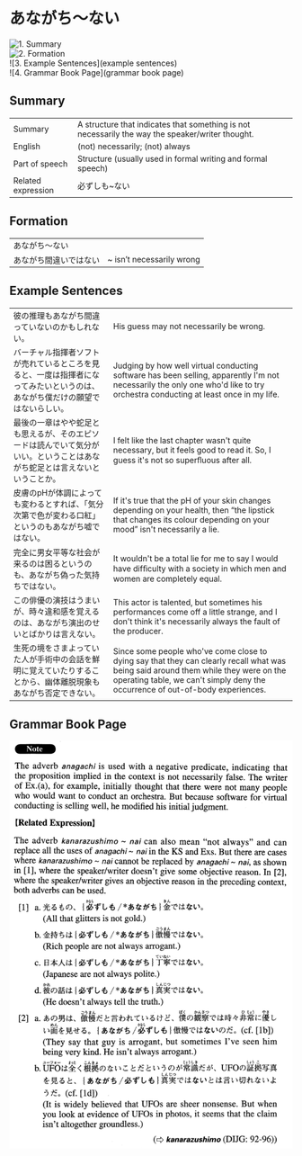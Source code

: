 # あながち～ない

![1. Summary](summary)<br>
![2. Formation](formation)<br>
![3. Example Sentences](example sentences)<br>
![4. Grammar Book Page](grammar book page)<br>


## Summary

<table><tr>   <td>Summary</td>   <td>A structure that indicates that something is not necessarily the way the speaker/writer thought.</td></tr><tr>   <td>English</td>   <td>(not) necessarily; (not) always</td></tr><tr>   <td>Part of speech</td>   <td>Structure (usually used in formal writing and formal speech)</td></tr><tr>   <td>Related expression</td>   <td>必ずしも~ない</td></tr></table>

## Formation

<table class="table"><tbody><tr class="tr head"><td class="td"><span class="concept">あながち</span><span>～</span><span class="concept">ない</span></td><td class="td"><span class="concept"></span></td></tr><tr class="tr"><td class="td"><span class="concept">あながち</span><span>間違いでは</span><span class="concept">ない</span></td><td class="td"><span>~ isn’t necessarily wrong</span></td></tr></tbody></table>

## Example Sentences

<table><tr>   <td>彼の推理もあながち間違っていないのかもしれない。</td>   <td>His guess may not necessarily be wrong.</td></tr><tr>   <td>バーチャル指揮者ソフトが売れているところを見ると、一度は指揮者になってみたいというのは、あながち僕だけの願望ではないらしい。</td>   <td>Judging by how well virtual conducting software has been selling, apparently I'm not necessarily the only one who'd like to try orchestra conducting at least once in my life.</td></tr><tr>   <td>最後の一章はやや蛇足とも思えるが、そのエピソードは読んでいて気分がいい。ということはあながち蛇足とは言えないということか。</td>   <td>I felt like the last chapter wasn't quite necessary, but it feels good to read it. So, I guess it's not so superﬂuous after all.</td></tr><tr>   <td>皮膚のpHが体調によっても変わるとすれば、「気分次第で色が変わる口紅」というのもあながち嘘ではない。</td>   <td>If it's true that the pH of your skin changes depending on your health, then &ldquo;the lipstick that changes its colour depending on your mood&rdquo; isn't necessarily a lie.</td></tr><tr>   <td>完全に男女平等な社会が来るのは困るというのも、あながち偽った気持ちではない。</td>   <td>It wouldn't be a total lie for me to say I would have difﬁculty with a society in which men and women are completely equal.</td></tr><tr>   <td>この俳優の演技はうまいが、時々違和感を覚えるのは、あながち演出のせいとばかりは言えない。</td>   <td>This actor is talented, but sometimes his performances come off a little strange, and I don't think it's necessarily always the fault of the producer.</td></tr><tr>   <td>生死の境をさまよっていた人が手術中の会話を鮮明に覚えていたりすることから、幽体離脱現象もあながち否定できない。</td>   <td>Since some people who've come close to dying say that they can clearly recall what was being said around them while they were on the operating table, we can't simply deny the occurrence of out-of-body experiences.</td></tr></table>

## Grammar Book Page

![](../img/Advancedあながち～ない.png)

